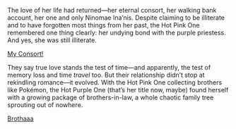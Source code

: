 <!-- title: Consort, Again -->

The love of her life had returned—her eternal consort, her walking bank account, her one and only Ninomae Ina’nis. Despite claiming to be illiterate and to have forgotten most things from her past, the Hot Pink One remembered one thing clearly: her undying bond with the purple priestess. And yes, she was still illiterate.

[My Consort!](#embed:https://www.youtube.com/live/xzAqu4vkY7I?si=B3Wm0ShbVT7Ro2YV&t=2695)

They say true love stands the test of time—and apparently, the test of memory loss and time _travel_ too. But their relationship didn’t stop at rekindling romance—it evolved. With the Hot Pink One collecting brothers like Pokémon, the Hot Purple One (that’s her title now, maybe) found herself with a growing package of brothers-in-law, a whole chaotic family tree sprouting out of nowhere.

[Brothaaa](#embed:https://www.youtube.com/live/xzAqu4vkY7I?si=BV7_4cfSmWxE_zhz&t=6656)